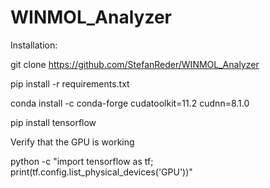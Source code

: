 # WINMOL_Analyzer

Installation:

git clone https://github.com/StefanReder/WINMOL_Analyzer


pip install -r requirements.txt

conda install -c conda-forge cudatoolkit=11.2 cudnn=8.1.0

pip install tensorflow

Verify that the GPU is working

python -c "import tensorflow as tf; print(tf.config.list_physical_devices('GPU'))"

